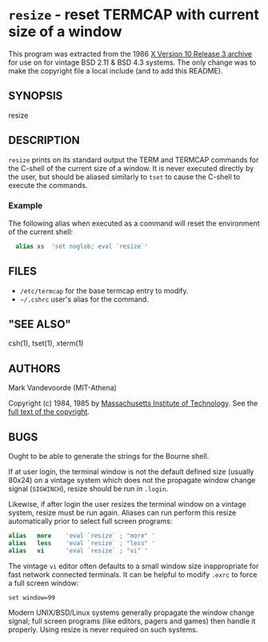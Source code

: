 # `resize` - reset TERMCAP with current size of a window

This program was extracted from the 1986
[X Version 10 Release 3 archive](https://www.x.org/releases/X10R3/)
for use on for vintage BSD 2.11 & BSD 4.3 systems. The only change was
to make the copyright file a local include (and to add this README).

## SYNOPSIS

resize

## DESCRIPTION

`resize` prints on its standard output the TERM and TERMCAP commands
for the C-shell of the current size of a window. It is never executed
directly by the user, but should be aliased similarly to
`tset` to cause the C-shell to execute the commands.

### Example

The following alias when executed as a command will reset
the environment of the current shell:

```csh
  alias xs  'set noglob; eval `resize`'
```

## FILES

* `/etc/termcap` for the base termcap entry to modify.
* `~/.cshrc` user's alias for the command.

## "SEE ALSO"

csh(1), tset(1), xterm(1)

## AUTHORS

Mark Vandevoorde (MIT-Athena)

Copyright (c) 1984, 1985 by
[Massachusetts Institute of Technology](https://www.mit.edu).
See the [full text of the copyright](mit-copyright.h).

## BUGS

Ought to be able to generate the strings for the Bourne shell.

If at user login, the terminal window is not the default defined size
(usually 80x24) on a vintage system which does not the propagate window
change signal (`SIGWINCH`), resize should be run in `.login`.

Likewise, if after login the user resizes the terminal window on a vintage
system, resize must be run again. Aliases can run perform this resize
automatically prior to select full screen programs:

```csh
alias   more    'eval `resize` ; "more" '
alias   less    'eval `resize` ; "less" '
alias   vi      'eval `resize` ; "vi" '
```

The vintage `vi` editor often defaults to a small window size
inappropriate for fast network connected terminals.  It can be helpful
to modify `.exrc` to force a full screen window:

```vi
set window=99
```

Modern UNIX/BSD/Linux systems generally propagate the window
change signal; full screen programs (like editors, pagers and
games) then handle it properly. Using resize is never required
on such systems.
